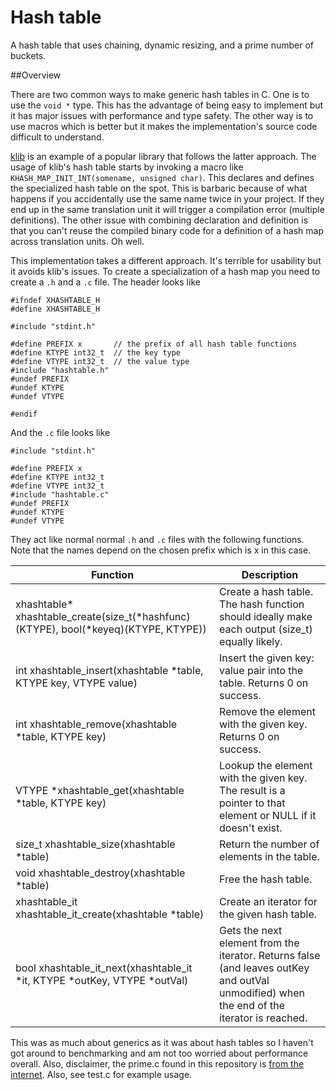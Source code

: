 Hash table
==========

A hash table that uses chaining, dynamic resizing, and a prime number of buckets.

##Overview

There are two common ways to make generic hash tables in C. One is to use the `void *` type. This has the advantage of being easy to implement but it has major issues with performance and type safety. The other way is to use macros which is better but it makes the implementation's source code difficult to understand.

[klib](https://github.com/attractivechaos/klib/) is an example of a popular library that follows the latter approach. The usage of klib's hash table starts by invoking a macro like `KHASH_MAP_INIT_INT(somename, unsigned char)`. This declares and defines the specialized hash table on the spot. This is barbaric because of what happens if you accidentally use the same name twice in your project. If they end up in the same translation unit it will trigger a compilation error (multiple definitions). The other issue with combining declaration and definition is that you can't reuse the compiled binary code for a definition of a hash map across translation units. Oh well.

This implementation takes a different approach. It's terrible for usability but it avoids klib's issues. To create a specialization of a hash map you need to create a `.h` and a `.c` file. The header looks like

    #ifndef XHASHTABLE_H
    #define XHASHTABLE_H

    #include "stdint.h"

    #define PREFIX x       // the prefix of all hash table functions
    #define KTYPE int32_t  // the key type
    #define VTYPE int32_t  // the value type
    #include "hashtable.h"
    #undef PREFIX
    #undef KTYPE
    #undef VTYPE

    #endif

And the `.c` file looks like 

    #include "stdint.h"

    #define PREFIX x
    #define KTYPE int32_t
    #define VTYPE int32_t
    #include "hashtable.c"
    #undef PREFIX
    #undef KTYPE
    #undef VTYPE

They act like normal normal `.h` and `.c` files with the following functions. Note that the names depend on the chosen prefix which is x in this case.

| Function     | Description        |
| ------------- |-------------|
| xhashtable\* xhashtable_create(size_t(\*hashfunc)(KTYPE), bool(\*keyeq)(KTYPE, KTYPE))  | Create a hash table. The hash function should ideally make each output (size_t) equally likely. | 
| int xhashtable_insert(xhashtable \*table, KTYPE key, VTYPE value)   | Insert the given key: value pair into the table. Returns 0 on success.        | 
| int xhashtable_remove(xhashtable \*table, KTYPE key) | Remove the element with the given key. Returns 0 on success. |
| VTYPE \*xhashtable_get(xhashtable \*table, KTYPE key) | Lookup the element with the given key. The result is a pointer to that element or NULL if it doesn't exist. |
| size_t xhashtable_size(xhashtable \*table) | Return the number of elements in the table. | 
| void xhashtable_destroy(xhashtable \*table) | Free the hash table. | 
| xhashtable_it xhashtable_it_create(xhashtable \*table) | Create an iterator for the given hash table. | 
| bool xhashtable_it_next(xhashtable_it \*it, KTYPE \*outKey, VTYPE \*outVal) | Gets the next element from the iterator. Returns false (and leaves outKey and outVal unmodified) when the end of the iterator is reached. | 

This was as much about generics as it was about hash tables so I haven't got around to benchmarking and am not too worried about performance overall. Also, disclaimer, the prime.c found in this repository is [from the internet](http://stackoverflow.com/a/5694432/1546343). Also, see test.c for example usage.

